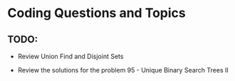 # Coding Questions and Topics

## TODO:

- Review Union Find and Disjoint Sets

- Review the solutions for the problem 95 - Unique Binary Search Trees II